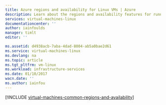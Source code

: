```yaml
---
title: Azure regions and availability for Linux VMs | Azure
description: Learn about the regions and availability features for running Linux virtual machines in Azure
services: virtual-machines-linux
documentationcenter: ''
author: iainfoulds
manager: timlt
editor: ''

ms.assetid: d4938acb-7aba-4dad-8004-ab5a0bae2d61
ms.service: virtual-machines-linux
ms.devlang: na
ms.topic: article
ms.tgt_pltfrm: vm-linux
ms.workload: infrastructure-services
ms.date: 01/10/2017
wacn.date: ''
ms.author: iainfou
---
```


[!INCLUDE [virtual-machines-common-regions-and-availability](../../includes/virtual-machines-common-regions-and-availability.md)]